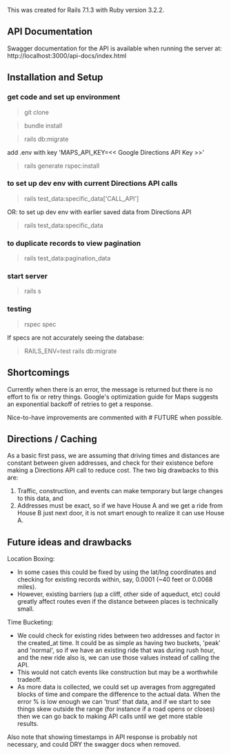This was created for Rails 7.1.3 with Ruby version 3.2.2.

## API Documentation
Swagger documentation for the API is available when running the server at: http://localhost:3000/api-docs/index.html

## Installation and Setup

### get code and set up environment
> git clone

> bundle install

> rails db:migrate

add .env with key 'MAPS_API_KEY=<< Google Directions API Key >>'

> rails generate rspec:install

### to set up dev env with current Directions API calls
> rails test_data:specific_data\['CALL_API'\]

OR: to set up dev env with earlier saved data from Directions API

> rails test_data:specific_data

### to duplicate records to view pagination
> rails test_data:pagination_data

### start server
> rails s

### testing
> rspec spec

If specs are not accurately seeing the database:
> RAILS_ENV=test rails db:migrate


## Shortcomings
Currently when there is an error, the message is returned but there is no effort to fix or retry things. Google's optimization guide for Maps suggests an exponential backoff of retries to get a response.

Nice-to-have improvements are commented with # FUTURE when possible.


## Directions / Caching
As a basic first pass, we are assuming that driving times and distances are constant between given addresses, and check for their existence before making a Directions API call to reduce cost. The two big drawbacks to this are:
1) Traffic, construction, and events can make temporary but large changes to this data, and
2) Addresses must be exact, so if we have House A and we get a ride from House B just next door, it is not smart enough to realize it can use House A.


## Future ideas and drawbacks
Location Boxing:
* In some cases this could be fixed by using the lat/lng coordinates and checking for existing records within, say, 0.0001 (~40 feet or 0.0068 miles).
* However, existing barriers (up a cliff, other side of aqueduct, etc) could greatly affect routes even if the distance between places is technically small.

Time Bucketing:
* We could check for existing rides between two addresses and factor in the created_at time. It could be as simple as having two buckets, 'peak' and 'normal', so if we have an existing ride that was during rush hour, and the new ride also is, we can use those values instead of calling the API.
* This would not catch events like construction but may be a worthwhile tradeoff.
* As more data is collected, we could set up averages from aggregated blocks of time and compare the difference to the actual data. When the error % is low enough we can 'trust' that data, and if we start to see things skew outside the range (for instance if a road opens or closes) then we can go back to making API calls until we get more stable results.

Also note that showing timestamps in API response is probably not necessary, and could DRY the swagger docs when removed.
